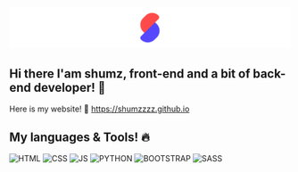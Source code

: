 ![Header](https://github.com/Shumzzzz/Shumzzzz/blob/main/assets/Frame%2015.png)
## Hi there I'am shumz, front-end and a bit of back-end developer! 👋
Here is my website! 👀
https://shumzzzz.github.io
## My languages & Tools! 🔥
![HTML](https://img.shields.io/badge/-HTML5-e5e5e5?style=for-the-badge&logo=HTML5)
![CSS](https://img.shields.io/badge/-CSS-f0f0f0?style=for-the-badge&logo=CSS3&logoColor=23A3FF)
![JS](https://img.shields.io/badge/-JAVASCRIPT-f0f0f0?style=for-the-badge&logo=Javascript)
![PYTHON](https://img.shields.io/badge/-Python-f0f0f0?style=for-the-badge&logo=Python)
![BOOTSTRAP](https://img.shields.io/badge/-BOOTSTRAP-f0f0f0?style=for-the-badge&logo=BOOTSTRAP)
![SASS](https://img.shields.io/badge/-SASS-f0f0f0?style=for-the-badge&logo=SASS)
<!--
**Shumzzzz/Shumzzzz** is a ✨ _special_ ✨ repository because its `README.md` (this file) appears on your GitHub profile.

Here are some ideas to get you started:

- 🔭 I’m currently working on ...
- 🌱 I’m currently learning ...
- 👯 I’m looking to collaborate on ...
- 🤔 I’m looking for help with ...
- 💬 Ask me about ...
- 📫 How to reach me: ...
- 😄 Pronouns: ...
- ⚡ Fun fact: ...
-->
